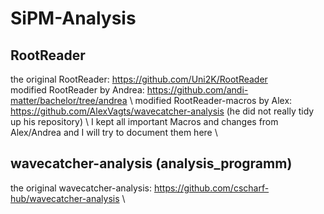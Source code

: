 # SiPM-Analysis

## RootReader
the original RootReader: https://github.com/Uni2K/RootReader \
modified RootReader by Andrea: https://github.com/andi-matter/bachelor/tree/andrea \\
modified RootReader-macros by Alex: https://github.com/AlexVagts/wavecatcher-analysis (he did not really tidy up his repository) \\
I kept all important Macros and changes from Alex/Andrea and I will try to document them here \\

## wavecatcher-analysis (analysis_programm)
the original wavecatcher-analysis: https://github.com/cscharf-hub/wavecatcher-analysis \\
